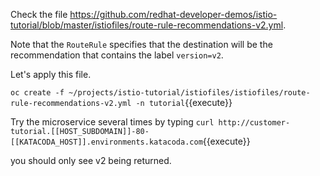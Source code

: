Check the file https://github.com/redhat-developer-demos/istio-tutorial/blob/master/istiofiles/route-rule-recommendations-v2.yml.

Note that the `RouteRule` specifies that the destination will be the recommendation that contains the label `version=v2`.

Let's apply this file.

`oc create -f ~/projects/istio-tutorial/istiofiles/istiofiles/route-rule-recommendations-v2.yml -n tutorial`{{execute}}

Try the microservice several times by typing `curl http://customer-tutorial.[[HOST_SUBDOMAIN]]-80-[[KATACODA_HOST]].environments.katacoda.com`{{execute}}

you should only see v2 being returned.